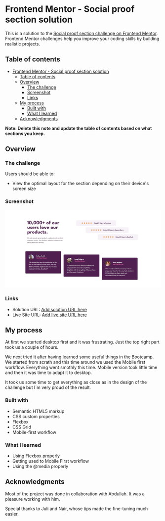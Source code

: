 # Frontend Mentor - Social proof section solution

This is a solution to the [Social proof section challenge on Frontend Mentor](https://www.frontendmentor.io/challenges/social-proof-section-6e0qTv_bA). Frontend Mentor challenges help you improve your coding skills by building realistic projects. 

## Table of contents

- [Frontend Mentor - Social proof section solution](#frontend-mentor---social-proof-section-solution)
  - [Table of contents](#table-of-contents)
  - [Overview](#overview)
    - [The challenge](#the-challenge)
    - [Screenshot](#screenshot)
    - [Links](#links)
  - [My process](#my-process)
    - [Built with](#built-with)
    - [What I learned](#what-i-learned)
  - [Acknowledgments](#acknowledgments)

**Note: Delete this note and update the table of contents based on what sections you keep.**

## Overview

### The challenge

Users should be able to:

- View the optimal layout for the section depending on their device's screen size

### Screenshot

![](./screenshot.jpg)

### Links

- Solution URL: [Add solution URL here](https://your-solution-url.com)
- Live Site URL: [Add live site URL here](https://your-live-site-url.com)

## My process
At first we started desktop first and it was frustrating. Just the top right part took us a couple of hours.

We next tried it after having learned some useful things in the Bootcamp. We started from scrath and this time around we used the Mobile first workflow. Everything went smothly this time. Mobile version took little time and then it was time to adapt it to desktop. 

It took us some time to get everything as close as in the design of the challenge but I´m very proud of the result.

### Built with

- Semantic HTML5 markup
- CSS custom properties
- Flexbox
- CSS Grid
- Mobile-first workflow

### What I learned

- Using Flexbox properly
- Getting used to Mobile First workflow
- Using the @media properly
  
## Acknowledgments

Most of the project was done in collaboration with Abdullah. It was a pleasure working with him.

Special thanks to Juli and Nair, whose tips made the fine-tuning much easier.
